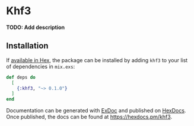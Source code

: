 # Khf3

**TODO: Add description**

## Installation

If [available in Hex](https://hex.pm/docs/publish), the package can be installed
by adding `khf3` to your list of dependencies in `mix.exs`:

```elixir
def deps do
  [
    {:khf3, "~> 0.1.0"}
  ]
end
```

Documentation can be generated with [ExDoc](https://github.com/elixir-lang/ex_doc)
and published on [HexDocs](https://hexdocs.pm). Once published, the docs can
be found at <https://hexdocs.pm/khf3>.

